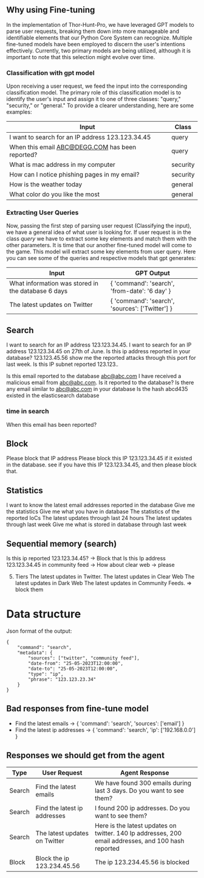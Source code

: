 ## Why using Fine-tuning
In the implementation of Thor-Hunt-Pro, we have leveraged GPT models to parse user requests, breaking them down into more manageable and identifiable elements that our Python Core System can recognize. Multiple fine-tuned models have been employed to discern the user's intentions effectively. Currently, two primary models are being utilized, although it is important to note that this selection might evolve over time.

### Classification with gpt model
Upon receiving a user request, we feed the input into the corresponding classification model. The primary role of this classification model is to identify the user's input and assign it to one of three classes: "query," "security," or "general." To provide a clearer understanding, here are some examples:

| Input | Class |
| -- | -- |
| I want to search for an IP address 123.123.34.45 | query |
| When this email ABC@DEGG.COM has been reported? | query |
| What is mac address in my computer | security |
| How can I notice phishing pages in my email? | security |
| How is the weather today | general |
| What color do you like the most | general |

### Extracting User Queries
Now, passing the first step of parsing user request (Classifying the input), we have a general idea of what user is looking for. If user request is in the class _query_ we have to extract some key elements and match them with the other parameters. It is time that our another fine-tuned model will come to the game. This model will extract some key elements from user query. Here you can see some of the queries and respective models that gpt generates:

| Input | GPT Output |
| -- | -- |
| What information was stored in the database 6 days | { 'command': 'search', 'from-date': '6 day' } |
| The latest updates on Twitter | { 'command': 'search', 'sources': ['Twitter'] } |

## Search

I want to search for an IP address 123.123.34.45.
I want to search for an IP address 123.123.34.45 on 27th of June.
Is this ip address reported in your database? 123.123.45.56
show me the reported attacks through this port for last week.
Is this IP subnet reported 123.123.*.*

Is this email reported to the database abc@abc.com
I have received a malicious email from abc@abc.com. Is it reported to the database?
Is there any email similar to abc@abc.com in your database
Is the hash abcd435 existed in the elasticsearch database

### time in search
When this email has been reported?

## Block
Please block that IP address
Please block this IP 123.123.34.45 if it existed in the database.
see if you have this IP 123.123.34.45, and then please block that.

## Statistics
I want to know the latest email addresses reported in the database
Give me the statistics
Give me what you have in database
The statistics of the reported IoCs
The latest updates through last 24 hours
The latest updates through last week
Give me what is stored in database through last week

## Sequential memory (search)

Is this ip reported 123.123.34.45? -> Block that
Is this Ip address 123.123.34.45 in community feed -> How about clear web -> please 

5. Tiers
The latest updates in Twitter.
The latest updates in Clear Web
The latest updates in Dark Web
The latest updates in Community Feeds. => block them


# Data structure

Json format of the output:
```
{
    "command": "search",
    "metadata": {
        "sources": ["twitter", "community feed"],
        "date-from": "25-05-2023T12:00:00",
        "date-to": "25-05-2023T12:00:00",
        "type": "ip",
        "phrase": "123.123.23.34"
    }
}
```

## Bad responses from fine-tune model
- Find the latest emails -> { 'command': 'search', 'sources': ['email'] }
- Find the latest ip addresses -> { 'command': 'search', 'ip': ['192.168.0.0'] }

## Responses we should get from the agent
| Type | User Request | Agent Response |
| - | -- | -- |
|Search| Find the latest emails | We have found 300 emails during last 3 days. Do you want to see them? |
|Search| Find the latest ip addresses| I found 200 ip addresses. Do you want to see them?|
|Search| The latest updates on Twitter | Here is the latest updates on twitter. 140 Ip addresses, 200 email addresses, and 100 hash reported|
|Block| Block the ip 123.234.45.56 | The ip 123.234.45.56 is blocked |
